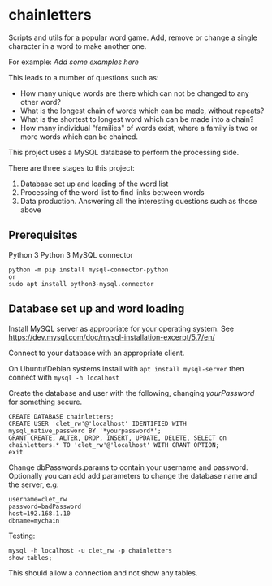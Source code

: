 # chainletters
Scripts and utils for a popular word game. Add, remove or change a single character in a word to make another one.

For example:
*Add some examples here*
  
This leads to a number of questions such as:
 - How many unique words are there which can not be changed to any other word?
 - What is the longest chain of words which can be made, without repeats?
 - What is the shortest to longest word which can be made into a chain?
 - How many individual "families" of words exist, where a family is two or more words which can be chained.

This project uses a MySQL database to perform the processing side.

There are three stages to this project:
 1. Database set up and loading of the word list
 2. Processing of the word list to find links between words
 3. Data production. Answering all the interesting questions such as those above

## Prerequisites
Python 3
Python 3 MySQL connector
```
python -m pip install mysql-connector-python
or
sudo apt install python3-mysql.connector
```

## Database set up and word loading

Install MySQL server as appropriate for your operating system. See https://dev.mysql.com/doc/mysql-installation-excerpt/5.7/en/

Connect to your database with an appropriate client.

On Ubuntu/Debian systems install with `apt install mysql-server` then connect with `mysql -h localhost`

Create the database and user with the following, changing *yourPassword* for something secure.

```
CREATE DATABASE chainletters;
CREATE USER 'clet_rw'@'localhost' IDENTIFIED WITH mysql_native_password BY '*yourpassword*';
GRANT CREATE, ALTER, DROP, INSERT, UPDATE, DELETE, SELECT on chainletters.* TO 'clet_rw'@'localhost' WITH GRANT OPTION;
exit
```

Change dbPasswords.params to contain your username and password. Optionally you can add add parameters to change the database name and the server, e.g:
```
username=clet_rw
password=badPassword
host=192.168.1.10
dbname=mychain
```

Testing:
```
mysql -h localhost -u clet_rw -p chainletters
show tables;
```
This should allow a connection and not show any tables.
